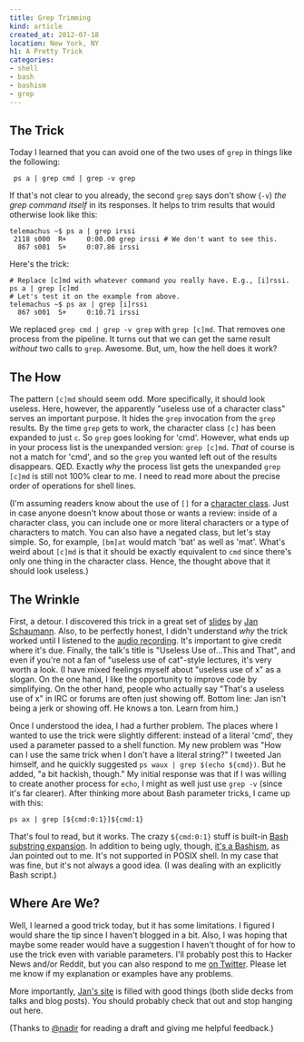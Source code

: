 ```yaml
---
title: Grep Trimming
kind: article
created_at: 2012-07-18
location: New York, NY
h1: A Pretty Trick
categories:
- shell
- bash
- bashism
- grep
---
```


## The Trick

Today I learned that you can avoid one of the two uses of `grep` in things
like the following:

     ps a | grep cmd | grep -v grep

If that's not clear to you already, the second `grep` says don't show
(`-v`) *the grep command itself* in its responses. It helps to trim results
that would otherwise look like this:

    telemachus ~$ ps a | grep irssi
     2118 s000  R+     0:00.00 grep irssi # We don't want to see this.
      867 s001  S+     0:07.86 irssi

Here's the trick:

    # Replace [c]md with whatever command you really have. E.g., [i]rssi.
    ps a | grep [c]md
    # Let's test it on the example from above.
    telemachus ~$ ps ax | grep [i]rssi
      867 s001  S+     0:10.71 irssi

We replaced `grep cmd | grep -v grep` with `grep [c]md`. That removes one
process from the pipeline. It turns out that we can get the same result
*without* two calls to `grep`. Awesome. But, um, how the hell does it work?

## The How

The pattern `[c]md` should seem odd. More specifically, it should look
useless. Here, however, the apparently "useless use of a character class"
serves an important purpose.  It hides the `grep` invocation from the
`grep` results.  By the time `grep` gets to work, the character class `[c]`
has been expanded to just `c`. So `grep` goes looking for 'cmd'.  However,
what ends up in your process list is the unexpanded version: `grep [c]md`.
*That* of course is not a match for 'cmd', and so the `grep` you wanted
left out of the results disappears. QED. Exactly *why* the process list
gets the unexpanded `grep [c]md` is still not 100% clear to me. I need to
read more about the precise order of operations for shell lines.

(I'm assuming readers know about the use of `[]` for a [character
class](http://www.regular-expressions.info/charclass.html). Just in case
anyone doesn't know about those or wants a review: inside of a character
class, you can include one or more literal characters or a type of
characters to match. You can also have a negated class, but let's stay
simple. So, for example, `[bm]at` would match 'bat' as well as 'mat'.
What's weird about `[c]md` is that it should be exactly equivalent to `cmd`
since there's only one thing in the character class. Hence, the thought
above that it should look useless.)

## The Wrinkle

First, a detour. I discovered this trick in a great set of
[slides](http://www.netmeister.org/slides/nycbug201205/) by [Jan
Schaumann](https://twitter.com/jschauma). Also, to be perfectly honest, I
didn't understand *why* the trick worked until I listened to the [audio
recording](http://www.fetissov.org/public/nycbug/nycbug-05-02-12.mp3). It's
important to give credit where it's due. Finally, the talk's title is
"Useless Use of...This and That", and even if you're not a fan of "useless
use of cat"-style lectures, it's very worth a look. (I have mixed feelings
myself about "useless use of x" as a slogan. On the one hand, I like the
opportunity to improve code by simplifying. On the other hand, people who
actually say "That's a useless use of x" in IRC or forums are often just
showing off. Bottom line: Jan isn't being a jerk or showing off. He knows a
ton.  Learn from him.)

Once I understood the idea, I had a further problem. The places where I
wanted to use the trick were slightly different: instead of a literal
'cmd', they used a parameter passed to a shell function. My new problem was
"How can I use the same trick when I don't have a literal string?" I
tweeted Jan himself, and he quickly suggested `ps waux | grep $(echo
${cmd})`. But he added, "a bit hackish, though." My initial response was
that if I was willing to create another process for `echo`, I might as well
just use `grep -v` (since it's far clearer). After thinking more about Bash
parameter tricks, I came up with this:

    ps ax | grep [${cmd:0:1}]${cmd:1}

That's foul to read, but it works. The crazy `${cmd:0:1}` stuff is built-in
[Bash substring
expansion](http://wiki.bash-hackers.org/syntax/pe#substring_expansion).  In
addition to being ugly, though, [it's a
Bashism](https://wiki.ubuntu.com/DashAsBinSh/#A.24.7Bfoo:3.5B:1.5D.7D), as
Jan pointed out to me.  It's not supported in POSIX shell.  In my case that
was fine, but it's not always a good idea. (I was dealing with an
explicitly Bash script.)

## Where Are We?

Well, I learned a good trick today, but it has some limitations. I figured
I would share the tip since I haven't blogged in a bit. Also, I was hoping
that maybe some reader would have a suggestion I haven't thought of for how
to use the trick even with variable parameters. I'll probably post this to
Hacker News and/or Reddit, but you can also respond to me [on
Twitter](http://twitter.com/telemachus). Please let me know if my
explanation or examples have any problems.

More importantly, [Jan's site](http://www.netmeister.org/) is filled with
good things (both slide decks from talks and blog posts). You should
probably check that out and stop hanging out here.

(Thanks to [@nadir](https://twitter.com/nadir_tornow) for reading a draft
and giving me helpful feedback.)
